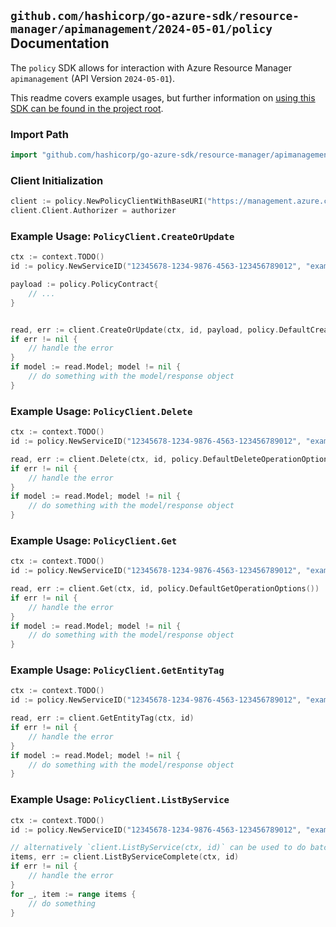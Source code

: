 
## `github.com/hashicorp/go-azure-sdk/resource-manager/apimanagement/2024-05-01/policy` Documentation

The `policy` SDK allows for interaction with Azure Resource Manager `apimanagement` (API Version `2024-05-01`).

This readme covers example usages, but further information on [using this SDK can be found in the project root](https://github.com/hashicorp/go-azure-sdk/tree/main/docs).

### Import Path

```go
import "github.com/hashicorp/go-azure-sdk/resource-manager/apimanagement/2024-05-01/policy"
```


### Client Initialization

```go
client := policy.NewPolicyClientWithBaseURI("https://management.azure.com")
client.Client.Authorizer = authorizer
```


### Example Usage: `PolicyClient.CreateOrUpdate`

```go
ctx := context.TODO()
id := policy.NewServiceID("12345678-1234-9876-4563-123456789012", "example-resource-group", "serviceValue")

payload := policy.PolicyContract{
	// ...
}


read, err := client.CreateOrUpdate(ctx, id, payload, policy.DefaultCreateOrUpdateOperationOptions())
if err != nil {
	// handle the error
}
if model := read.Model; model != nil {
	// do something with the model/response object
}
```


### Example Usage: `PolicyClient.Delete`

```go
ctx := context.TODO()
id := policy.NewServiceID("12345678-1234-9876-4563-123456789012", "example-resource-group", "serviceValue")

read, err := client.Delete(ctx, id, policy.DefaultDeleteOperationOptions())
if err != nil {
	// handle the error
}
if model := read.Model; model != nil {
	// do something with the model/response object
}
```


### Example Usage: `PolicyClient.Get`

```go
ctx := context.TODO()
id := policy.NewServiceID("12345678-1234-9876-4563-123456789012", "example-resource-group", "serviceValue")

read, err := client.Get(ctx, id, policy.DefaultGetOperationOptions())
if err != nil {
	// handle the error
}
if model := read.Model; model != nil {
	// do something with the model/response object
}
```


### Example Usage: `PolicyClient.GetEntityTag`

```go
ctx := context.TODO()
id := policy.NewServiceID("12345678-1234-9876-4563-123456789012", "example-resource-group", "serviceValue")

read, err := client.GetEntityTag(ctx, id)
if err != nil {
	// handle the error
}
if model := read.Model; model != nil {
	// do something with the model/response object
}
```


### Example Usage: `PolicyClient.ListByService`

```go
ctx := context.TODO()
id := policy.NewServiceID("12345678-1234-9876-4563-123456789012", "example-resource-group", "serviceValue")

// alternatively `client.ListByService(ctx, id)` can be used to do batched pagination
items, err := client.ListByServiceComplete(ctx, id)
if err != nil {
	// handle the error
}
for _, item := range items {
	// do something
}
```
